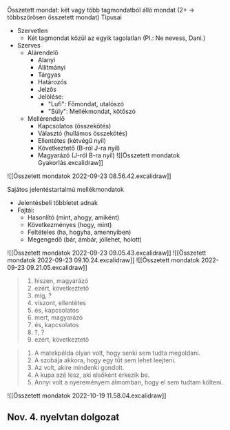 Összetett mondat: két vagy több tagmondatból álló mondat (2+ -> többszörösen összetett mondat)
Tipusai
- Szervetlen
	- Két tagmondat közül az egyik tagolatlan (Pl.: Ne nevess, Dani.)
- Szerves
	- Alárendelő
		- Alanyi
		- Állítmányi
		- Tárgyas
		- Határozós
		- Jelzős
		- Jelölése:
			- "Lufi": Főmondat, utalószó
			- "Súly": Mellékmondat, kötőszó
	- Mellérendelő
		- Kapcsolatos (összekötés)
		- Választó (hullámos összekötés)
		- Ellentétes (kétvégű nyíl)
		- Következtető (B-ról J-ra nyíl)
		- Magyarázó (J-ról B-ra nyíl)
![[Összetett mondatok Gyakorlás.excalidraw]]

![[Összetett mondatok 2022-09-23 08.56.42.excalidraw]]

Sajátos jelentéstartalmú mellékmondatok
- Jelentésbeli többletet adnak
- Fajtái:
	- Hasonlító (mint, ahogy, amiként)
	- Következményes (hogy, mint)
	- Feltételes (ha, hogyha, amennyiben)
	- Megengedő (bár, ámbár, jóllehet, holott)

![[Összetett mondatok 2022-09-23 09.05.43.excalidraw]]
![[Összetett mondatok 2022-09-23 09.10.24.excalidraw]]
![[Összetett mondatok 2022-09-23 09.21.05.excalidraw]]

>1. hiszen, magyarázó
>2. ezért, következtető
>3. míg, ?
>4. viszont, ellentétes
>5. és, kapcsolatos
>6. mert, magyarázó
>7. és, kapcsolatos
>8. ?, ?
>9. ezért, következtető

>1. A matekpélda olyan volt, hogy senki sem tudta megoldani.
>2. A szobája akkora, hogy egy tűt sem lehet leejteni.
>3. Az volt, akire mindenki gondolt.
>4. A kupa azé lesz, aki elsőként érkezik be.
>5. Annyi volt a nyereményem álmomban, hogy el sem tudtam költeni.

![[Összetett mondatok 2022-10-19 11.58.04.excalidraw]]

Nov. 4. nyelvtan dolgozat
- 